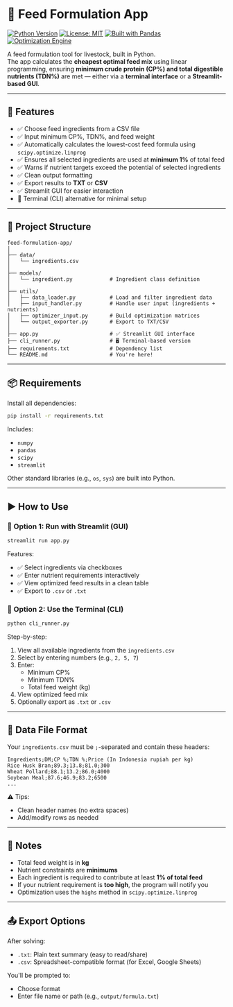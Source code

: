 # 🐄 Feed Formulation App
[![Python Version](https://img.shields.io/badge/python-3.8%2B-blue.svg)](https://www.python.org/)
[![License: MIT](https://img.shields.io/badge/License-MIT-yellow.svg)](https://opensource.org/licenses/MIT)
[![Built with Pandas](https://img.shields.io/badge/pandas-powered-lightgrey.svg)](https://pandas.pydata.org/)
[![Optimization Engine](https://img.shields.io/badge/solver-scipy.optimize-orange)](https://docs.scipy.org/doc/scipy/reference/generated/scipy.optimize.linprog.html)

A feed formulation tool for livestock, built in Python.  
The app calculates the **cheapest optimal feed mix** using linear programming, ensuring **minimum crude protein (CP%) and total digestible nutrients (TDN%)** are met — either via a **terminal interface** or a **Streamlit-based GUI**.

---

## 🚀 Features

- ✅ Choose feed ingredients from a CSV file
- ✅ Input minimum CP%, TDN%, and feed weight
- ✅ Automatically calculates the lowest-cost feed formula using `scipy.optimize.linprog`
- ✅ Ensures all selected ingredients are used at **minimum 1%** of total feed
- ✅ Warns if nutrient targets exceed the potential of selected ingredients
- ✅ Clean output formatting
- ✅ Export results to **TXT** or **CSV**
- ✅ Streamlit GUI for easier interaction
- 🔄 Terminal (CLI) alternative for minimal setup

---

## 🧱 Project Structure

```
feed-formulation-app/
│
├── data/
│   └── ingredients.csv
│
├── models/
│   └── ingredient.py            # Ingredient class definition
│
├── utils/
│   ├── data_loader.py           # Load and filter ingredient data
│   ├── input_handler.py         # Handle user input (ingredients + nutrients)
│   ├── optimizer_input.py       # Build optimization matrices
│   └── output_exporter.py       # Export to TXT/CSV
│
├── app.py                       # ✅ Streamlit GUI interface
├── cli_runner.py                # 🖥 Terminal-based version
├── requirements.txt             # Dependency list
└── README.md                    # You're here!
```

---

## 📦 Requirements

Install all dependencies:

```bash
pip install -r requirements.txt
```

Includes:
- `numpy`
- `pandas`
- `scipy`
- `streamlit`

Other standard libraries (e.g., `os`, `sys`) are built into Python.

---

## ▶️ How to Use

### 🔷 Option 1: Run with Streamlit (GUI)

```bash
streamlit run app.py
```

Features:
- ✅ Select ingredients via checkboxes
- ✅ Enter nutrient requirements interactively
- ✅ View optimized feed results in a clean table
- ✅ Export to `.csv` or `.txt`

### 🔷 Option 2: Use the Terminal (CLI)

```bash
python cli_runner.py
```

Step-by-step:

1. View all available ingredients from the `ingredients.csv`
2. Select by entering numbers (e.g., `2, 5, 7`)
3. Enter:
   - Minimum CP%
   - Minimum TDN%
   - Total feed weight (kg)
4. View optimized feed mix
5. Optionally export as `.txt` or `.csv`

---

## 📄 Data File Format

Your `ingredients.csv` must be `;`-separated and contain these headers:

```csv
Ingredients;DM;CP %;TDN %;Price (In Indonesia rupiah per kg)
Rice Husk Bran;89.3;13.8;81.0;300
Wheat Pollard;88.1;13.2;86.0;4000
Soybean Meal;87.6;46.9;83.2;6500
...
```

⚠️ Tips:
- Clean header names (no extra spaces)
- Add/modify rows as needed

---

## 📌 Notes

- Total feed weight is in **kg**
- Nutrient constraints are **minimums**
- Each ingredient is required to contribute at least **1% of total feed**
- If your nutrient requirement is **too high**, the program will notify you
- Optimization uses the `highs` method in `scipy.optimize.linprog`

---

## 📤 Export Options

After solving:

- `.txt`: Plain text summary (easy to read/share)
- `.csv`: Spreadsheet-compatible format (for Excel, Google Sheets)

You'll be prompted to:
- Choose format
- Enter file name or path (e.g., `output/formula.txt`)
